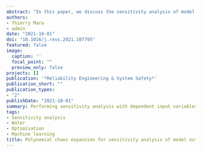 ```yaml
---
abstract: "In this paper, we discuss the sensitivity analysis of model response when the uncertain model inputs are not independent of one other. In this case, two different kinds of sensitivity indices can be evaluated: (i) the sensitivity indices that account for the dependence/correlation of an input or group of inputs with the remainder and (ii) the sensitivity indices that do not account for this dependence. We argue that this distinction applies to any global sensitivity measure. In the present work, we focus on the estimation of variance-based sensitivity indices which are based on the second-order moment of the model response of interest. In particular, we derive new strategies and new computationally efficient methods to assess them, which rely on the polynomial chaos expansion. Several numerical exercises are carried out to demonstrate the performance of the new methods, including a sensitivity analysis of a drainage model posterior to its statistical calibration."
authors:
- Thierry Mara
- admin
date: "2021-10-01"
doi: "10.1016/j.ress.2021.107795"
featured: false
image:
  caption: ''
  focal_point: ""
  preview_only: false
projects: []
publication: '*Reliability Engineering & System Safety*'
publication_short: ""
publication_types:
- "2"
publishDate: "2021-10-01"
summary: Performing sensitivity analysis with dependent input variables, using a Bayesian polynomial chaos emulator. Technique is applied to a drainage model.
tags:
- Sensitivity analysis
- Water
- Optimisation
- Machine learning
title: Polynomial chaos expansion for sensitivity analysis of model output with dependent inputs
---
```


